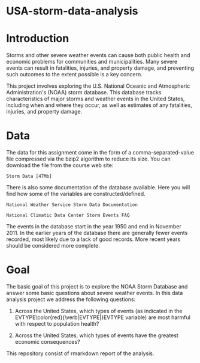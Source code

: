 # USA-storm-data-analysis

# Introduction

Storms and other severe weather events can cause both public health and economic problems for communities and municipalities. Many severe events can result in fatalities, injuries, and property damage, and preventing such outcomes to the extent possible is a key concern.

This project involves exploring the U.S. National Oceanic and Atmospheric Administration's (NOAA) storm database. This database tracks characteristics of major storms and weather events in the United States, including when and where they occur, as well as estimates of any fatalities, injuries, and property damage.

# Data

The data for this assignment come in the form of a comma-separated-value file compressed via the bzip2 algorithm to reduce its size. You can download the file from the course web site:

    Storm Data [47Mb]

There is also some documentation of the database available. Here you will find how some of the variables are constructed/defined.

    National Weather Service Storm Data Documentation

    National Climatic Data Center Storm Events FAQ

The events in the database start in the year 1950 and end in November 2011. In the earlier years of the database there are generally fewer events recorded, most likely due to a lack of good records. More recent years should be considered more complete.

# Goal 

The basic goal of this project is to explore the NOAA Storm Database and answer some basic questions about severe weather events. 
In this data analysis project we address the following questions:

1. Across the United States, which types of events (as indicated in the EVTYPE\color{red}{\verb|EVTYPE|}EVTYPE variable) are most harmful with respect to population health?
        
2. Across the United States, which types of events have the greatest economic consequences?

This repository consist of rmarkdown report of the analysis.


